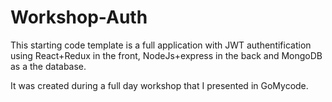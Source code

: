# Workshop-Auth

This starting code template is a full  application with JWT authentification using React+Redux in the front, NodeJs+express in the back and MongoDB as a the database.

It was created during a full day workshop that I presented in GoMycode.

